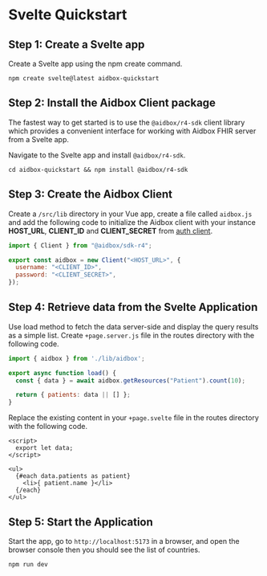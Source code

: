 # Svelte Quickstart

## Step 1: Create a Svelte app
Create a Svelte app using the npm create command.

```shell
npm create svelte@latest aidbox-quickstart
```

## Step 2: Install the Aidbox Client package
The fastest way to get started is to use the `@aidbox/r4-sdk` client library which provides a convenient interface
for working with Aidbox FHIR server from a Svelte app.

Navigate to the Svelte app and install `@aidbox/r4-sdk`.

```shell
cd aidbox-quickstart && npm install @aidbox/r4-sdk
```

## Step 3: Create the Aidbox Client
Create a `/src/lib` directory in your Vue app, create a file called `aidbox.js` and add the following code to initialize
the Aidbox client with your instance **HOST_URL**, **CLIENT_ID** and **CLIENT_SECRET** from [auth client](https://docs.aidbox.app/modules-1/security-and-access-control/auth/basic-auth#register-client).

```javascript
import { Client } from "@aidbox/sdk-r4";

export const aidbox = new Client("<HOST_URL>", {
  username: "<CLIENT_ID>",
  password: "<CLIENT_SECRET>",
});
```

## Step 4: Retrieve data from the Svelte Application
Use load method to fetch the data server-side and display the query results as a simple list.
Create `+page.server.js` file in the routes directory with the following code.

```javascript
import { aidbox } from './lib/aidbox';

export async function load() {
  const { data } = await aidbox.getResources("Patient").count(10);

  return { patients: data || [] };
}
```

Replace the existing content in your `+page.svelte` file in the routes directory with the following code.

```vue
<script>
  export let data;
</script>

<ul>
  {#each data.patients as patient}
    <li>{ patient.name }</li>
  {/each}
</ul>
```

## Step 5: Start the Application
Start the app, go to `http://localhost:5173` in a browser, and open the browser console
then you should see the list of countries.

```shell
npm run dev
```
